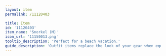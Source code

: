 ```yaml
---
layout: item
permalink: /11120403

title: Item
id: '11120403'
item_name: 'Snorkel (M)'
icon_url: '11150013.png'
tooltip_description: 'Perfect for a beach vacation.'
guide_description: 'Outfit items replace the look of your gear when equipped.'
---
```

